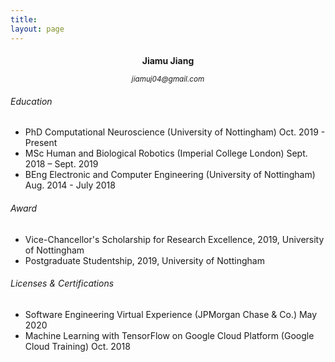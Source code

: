 ```yaml
---
title: 
layout: page
---
```

<div>
  <h4 style="text-align:center; margin-bottom:0%;">Jiamu Jiang</h4>
  <p style="text-align:center;">
    <small><i> jiamuj04@gmail.com </i></small>
  </p>
</div>

###### Education

- PhD Computational Neuroscience (University of Nottingham)   Oct. 2019 - Present
- MSc Human and Biological Robotics (Imperial College London)     Sept. 2018 – Sept. 2019
- BEng Electronic and Computer Engineering (University of Nottingham)   Aug. 2014 - July 2018

###### Award
- Vice-Chancellor's Scholarship for Research Excellence, 2019, University of Nottingham
- Postgraduate Studentship, 2019, University of Nottingham

###### Licenses & Certifications
- Software Engineering Virtual Experience (JPMorgan Chase & Co.)	May 2020
- Machine Learning with TensorFlow on Google Cloud Platform (Google Cloud Training)		Oct. 2018